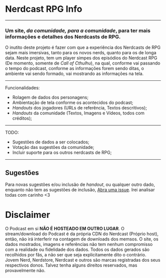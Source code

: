# Nerdcast RPG Info
---

### Um site, *da comunidade, para a comunidade*, para ter mais informações e detalhes dos Nerdcasts de RPG.
O inutito deste projeto é fazer com que a experiência dos Nerdcasts de RPG sejam mais imersivas, tanto para os novos
nerds, quanto para os de longa data. Neste projeto, tem um player simpes dos episódios do Nerdcast RPG (De momento, somente de _Call of Cthulhu_), na qual, conforme vai passando o tempo do podcast, conforme as informações forem sendo
ditas, o ambiente vai sendo formado, vai mostrando as informações na tela.

---

Funcionalidades: 
- Rolagem de dados dos personagens;
- Ambientação de tela conforme os acontecidos do podcast;
- _Handouts_ dos jogadores (URLs de referência, Textos descritivos);
- _Handouts_ da comunidade (Textos, Imagens e Vídeos, todos com créditos);

---

TODO: 
- Sugestões de dados a ser colocados;
- Votação das sugestões da comunidade;
- Incluir suporte para os outros nerdcasts de RPG;

---

## Sugestões
Para novas sugestões e/ou inclusão de _handout_, ou qualquer outro dado, enquanto não tem as sugestões de inclusão,
[Abra uma issue](https://github.com/fleflis/nerdcast-rpg-info/issues). Irei analisar todas com carinho <3

# Disclaimer
O Podcast em si **NÃO É HOSTEADO EM OUTRO LUGAR**. O stream/download do Podcast é da própria CDN do Nerdcast (Próprio 
host), então, não irá interferir na contagem de downloads dos memsos.
O site, os dados mostrados, imagens e referências não tem nenhum compromisso com a realidade ou fidelidade dos dados.
Todos os dados gerados são recolhidos por fãs, a não ser que seja explicitamente dito o contrário. 
Jovem Nerd, Nerdstore, Nerdcast e outros são marcas registradas dos seus respectivos donos.
Talvez tenha alguns direitos reservados, mas provavelmente não.